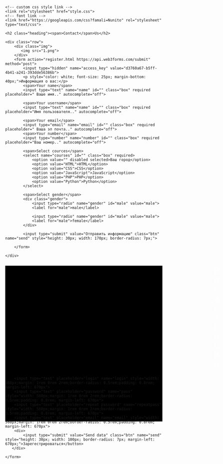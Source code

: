 <!DOCTYPE html>
<html>
<head>
	<meta charset="utf-8">
	<meta name="viewport" content="width=device-width, initial-scale=1.0">
	<title>How to send data from an HTML form to email</title>

	<!-- custom css style link -->
	<link rel="stylesheet" href="style.css">
	<!-- font link -->
	<link href="https://googleapis.com/css?famali=Nunito" rel="stylesheet" type="text/css">
</head>

<body>

<!-- contacts section start -->

<section class="contacts">

	<h2 class="heading"><span>Contact</span>Us</h2>	

	<div class="row"> 
		<div class="img">
		   <img src="1.png">	
		</div>
		<form action="register.html https://api.web3forms.com/submit" method="post">
			<input type="hidden" name="access_key" value="d3760a67-b5ff-4b41-a241-393dde56386b">
			<p style="color: white; font-size: 25px; margin-bottom: 40px;">Информация о вас:</p>
			<span>Your name</span>
			<input type="text" name="name" id="" class="box" required placeholder=" Ваше имя.." autocomplete="off">

			<span>Your username</span>
			<input type="text" name="name" id="" class="box" required placeholder="Имя пользователя.." autocomplete="off">

			<span>Your email</span>
			<input type="email" name="email" id="" class="box" required placeholder=" Ваша эл почта.." autocomplete="off">
			<span>Your number</span>
			<input type="number" name="number" id="" class="box" required placeholder="Ваш номер.." autocomplete="off">

			<span>Select cources</span>
			<select name="courses" id="" class="box" required>
				<option value="" disabled selected>Ваш город</option>
				<option value="HTML">HTML</option>
				<option value="CSS">CSS</option>
				<option value="JavaScript">JavaScript</option>
				<option value="PHP">PHP</option>
				<option value="Python">Python</option>
			</select>

			<span>Select gender</span>
			<div class="gender">
				<input type="radio" name="gender" id="male" value="male">
				<label for="male">male</label>

				<input type="radio" name="gender" id="male" value="male">
				<label for="male">female</label>
			</div>

			<input type="submit" value="Отправить информацию" class="btn" name="send" style="height: 30px; width: 170px; border-radius: 7px;">

		</form>

	</div>

</section>

<!-- contacts section end -->

</body>
</html>

<!DOCTYPE html>
<html>
<head>
	<meta charset="utf-8">
	<meta name="viewport" content="width=device-width, initial-scale=1.0">
	<title></title>
	<link rel="stylesheet" href="style.css">
</head>
<body>
	<section style="background-color: black; height: 500px;">
	<form action="register.html" method="post">
		<p style="color: white; margin-left: 670px; font-size:25px">Регестрация</p>
		
		<input type="text" placeholder="login" name="login" style="width: 560px;margin: 1rem 0rem 2rem;border-radius: 0.5rem;padding: 0.8rem; margin-left: 670px">
		<input type="text" placeholder="password" name="pass" style="width: 560px;margin: 1rem 0rem 2rem;border-radius: 0.5rem;padding: 0.8rem; margin-left: 670px">
		<input type="text" placeholder="repeat password" name="repeatpass" style="width: 560px;margin: 1rem 0rem 2rem;border-radius: 0.5rem;padding: 0.8rem; margin-left: 670px">
		<input type="text" placeholder="email" name="email" style="width: 560px;margin: 1rem 0rem 2rem;border-radius: 0.5rem;padding: 0.8rem; margin-left: 670px">
		<div>
		    <input type="submit" value="Send data" class="btn" name="send" style="height: 30px; width: 100px; border-radius: 7px; margin-left: 670px;">Зарегестрироваться</button>
	   </div>

	</form>
   </section>

</body>
</html>
